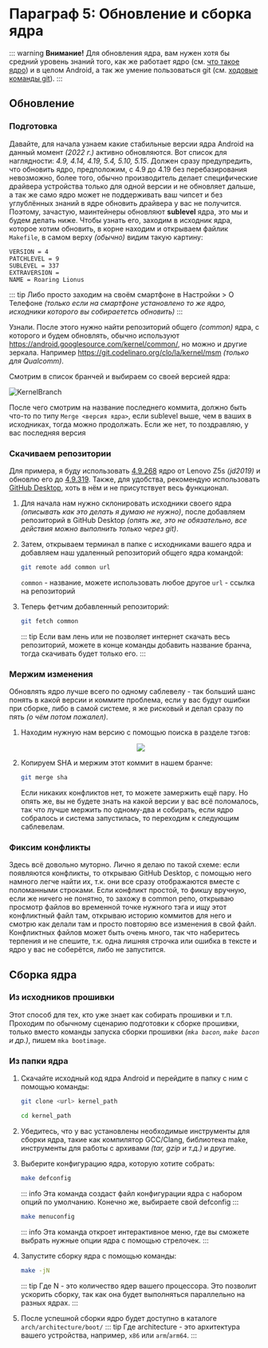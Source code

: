 # Параграф 5: Обновление и сборка ядра

::: warning **Внимание!**
Для обновления ядра, вам нужен хотя бы средний уровень знаний того, как же работает ядро (см. [что такое ядро](/Chapter3/c3p4)) и в целом Android, а так же умение пользоваться git (см. [ходовые команды git](/Chapter2/c2p2)).
:::

## Обновление

### Подготовка

Давайте, для начала узнаем какие стабильные версии ядра Android на данный момент *(2022 г.)* активно обновляются. Вот список для наглядности: *4.9, 4.14, 4.19, 5.4, 5.10, 5.15*. Должен сразу предупредить, что обновить ядро, предположим, с 4.9 до 4.19 без перебазирования невозможно, более того, обычно производитель делает специфические драйвера устройства только для одной версии и не обновляет дальше, а так же само ядро может не поддерживать ваш чипсет и без углублённых знаний в ядре обновить драйвера у вас не получится. Поэтому, зачастую, маинтейнеры обновляют **sublevel** ядра, это мы и будем делать ниже. Чтобы узнать его, заходим в исходник ядра, которое хотим обновить, в корне находим и открываем файлик `Makefile`, в самом верху *(обычно)* видим такую картину:

```
VERSION = 4
PATCHLEVEL = 9
SUBLEVEL = 337
EXTRAVERSION =
NAME = Roaring Lionus
```

::: tip 
Либо просто заходим на своём смартфоне в Настройки > О Телефоне *(только если на смартфоне установлено то же ядро, исходники которого вы собираететсь обновить)*
:::

Узнали. После этого нужно найти репозиторий общего *(common)* ядра, с которого и будем обновлять, обычно используют https://android.googlesource.com/kernel/common/, но можно и другие зеркала. Например https://git.codelinaro.org/clo/la/kernel/msm *(только для Qualcomm)*.

Смотрим в список бранчей и выбираем со своей версией ядра:

![KernelBranch](/Chapter4/KernelBranch.png)

После чего смотрим на название последнего коммита, должно быть что-то по типу `Merge <версия ядра>`, если sublevel выше, чем в ваших в исходниках, тогда можно продолжать. Если же нет, то поздравляю, у вас последняя версия



### Скачиваем репозитории

Для примера, я буду использовать [4.9.268](https://github.com/PixelExperience-Devices/kernel_lenovo_sdm710/tree/81bad83b39681cc137d99a1b613839032dab9184) ядро от Lenovo Z5s *(jd2019)* и обновлю его до [4.9.319](https://github.com/PixelExperience-Devices/kernel_lenovo_sdm710/tree/76e4fbb527d37378bac0a982c3df9551f17dbfe7). Также, для удобства, рекомендую использовать [GitHub  Desktop](https://github.com/shiftkey/desktop), хоть в нём и не присутствует весь функционал.

1. Для начала нам нужно склонировать исходники своего ядра *(описывать как это делать я думаю не нужно)*, после добавляем репозиторий в GitHub Desktop *(опять же, это не обязательно, все действия можно выполнить только через git)*.

2. Затем, открываем терминал в папке с исходниками вашего ядра и добавляем наш удаленный репозиторий общего ядра командой:
   ```bash
   git remote add common url 
   ```

   `common` - название, можете использовать любое другое
   `url` - ссылка на репозиторий

3. Теперь фетчим добавленный репозиторий:
   ```bash
   git fetch common
   ```
   ::: tip 
   Если вам лень или не позволяет интернет скачать весь репозиторий, можете в конце команды добавить название бранча, тогда скачивать будет только его.
   :::

### Мержим изменения

Обновлять ядро лучше всего по одному саблевелу - так больший шанс понять в какой версии и коммите проблема, если у вас будут ошибки при сборке, либо в самой системе, я же рисковый и делал сразу по пять *(о чём потом пожалел)*.

1. Находим нужную нам версию с помощью поиска в разделе тэгов:
   <p align="center">
     <img src="/Chapter4/sha.png"/>
   </p>

2. Копируем SHA и мержим этот коммит в нашем бранче:
   ```bash
   git merge sha
   ```
   
   Если никаких конфликтов нет, то можете замержить ещё пару. Но опять же, вы не будете знать на какой версии у вас всё поломалось, так что лучше мержить по одному-два и собирать, если ядро собралось и система запустилась, то переходим к следующим саблевелам.
   
### Фиксим конфликты

Здесь всё довольно муторно. Лично я делаю по такой схеме: если появляются конфликты, то открываю GitHub Desktop, с помощью него намного легче найти их, т.к. они все сразу отображаются вместе с поломанными строками. Если конфликт простой, то фикшу вручную, если же ничего не понятно, то захожу в common репо, открываю просмотр файлов во временной точке нужного тэга и ищу этот конфликтный файл там, открываю историю коммитов для него и смотрю как делали там и просто повторяю все изменения в свой файл. Конфликтных файлов может быть очень много, так что наберитесь терпения и не спешите, т.к. одна лишняя строчка или ошибка в тексте и ядро у вас не соберётся, либо не запустится.

## Сборка ядра

### Из исходников прошивки 

Этот способ для тех, кто уже знает как собирать прошивки и т.п. Проходим по обычному сценарию подготовки к сборке прошивки, только вместо команды запуска сборки прошивки *(`mka bacon`, `make bacon` и др.)*, пишем `mka bootimage`.

### Из папки ядра

1. Скачайте исходный код ядра Android и перейдите в папку с ним с помощью команды:

   ```bash
   git clone <url> kernel_path
   ```
   ```bash
   cd kernel_path
   ```

2. Убедитесь, что у вас установлены необходимые инструменты для сборки ядра, такие как компилятор GCC/Clang, библиотека make, инструменты для работы с архивами *(tar, gzip и т.д.)* и другие.

3. Выберите конфигурацию ядра, которую хотите собрать:
   ```bash
   make defconfig
   ```
   ::: info
   Эта команда создаст файл конфигурации ядра с набором опций по умолчанию. Конечно же, выбираете свой defconfig
   :::
   ```bash
   make menuconfig
   ```
   ::: info
   Эта команда откроет интерактивное меню, где вы сможете выбрать нужные опции ядра с помощью стрелочек.
   :::

4. Запустите сборку ядра с помощью команды:
   ```bash
   make -jN
   ```
   ::: tip
   Где N - это количество ядер вашего процессора. Это позволит ускорить сборку, так как она будет выполняться параллельно на разных ядрах.
   :::

5. После успешной сборки ядро будет доступно в каталоге `arch/architecture/boot/`
   ::: tip
   Где architecture - это архитектура вашего устройства, например, `x86` или `arm`/`arm64`.
   :::
